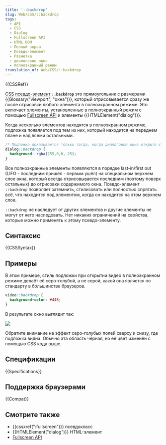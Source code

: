 ```yaml
---
title: '::backdrop'
slug: Web/CSS/::backdrop
tags:
  - API
  - CSS
  - Dialog
  - Fullscreen API
  - HTML DOM
  - Полный экран
  - Псевдо-элемент
  - Разметка
  - диалоговое окно
  - полноэкранный режим
translation_of: Web/CSS/::backdrop
---
```


{{CSSRef}}

[CSS](/ru/docs/Web/CSS) [псевдо-элемент](/ru/docs/Web/CSS/Pseudo-elements) **`::backdrop`** это прямоугольник с размерами {{Glossary("viewport", "окна")}}, который отрисовывается сразу же после отрисовки любого элемента в полноэкранном режиме. Это включает элементы, установленные в полноэкранный режим с помощью [Fullscreen API](/ru/docs/DOM/Using_fullscreen_mode) и элементы {{HTMLElement("dialog")}}.

Когда несколько элементов находятся в полноэкранном режиме, подложка появляется под тем из них, который находится на переднем плане и над всеми остальными.

```css
/* Подложка показывается только тогда, когда диалоговое окно открыто с помощью метода dialog.showModal() */
dialog::backdrop {
  background: rgba(255,0,0,.25);
}
```

Все полноэкранные элементы появляются в порядке last-in/first out (LIFO - последним пришёл - первым ушёл) на специальном верхнем слое окна, который всегда отрисовывается последним (поэтому поверх остальных) до отрисовки содержимого окна. Псевдо-элемент `::backdrop` позволяет затемнить, стилизовать или полностью спрятать всё, что находится под элементом, когда он находится на этом верхнем слое.

`::backdrop` не наследует от других элементов и другие элементы не могут от него наследовать. Нет никаких ограничений на свойства, которые можно применять к этому псевдо-элементу.

## Синтаксис

{{CSSSyntax}}

## Примеры

В этом примере, стиль подложки при открытии видео в полноэкранном режиме делаёт её серо-голубой, а не серой, какой она является по стандарту в большинстве браузеров.

```css
video::backdrop {
  background-color: #448;
}
```

В результате окно выглядит так:

![](https://mdn.mozillademos.org/files/16287/bbb-backdrop.png)

Обратите внимание на эффект серо-голубых полей сверху и снизу, где подложка видна. Обычно эта область чёрная, но её цвет изменён с помощью CSS кода выше.

## Спецификации

{{Specifications}}

## Поддержка браузерами

{{Compat}}

## Смотрите также

- {{cssxref(":fullscreen")}} псевдокласс
- {{HTMLElement("dialog")}} HTML-элемент
- [Fullscreen API](/ru/docs/DOM/Using_fullscreen_mode)
